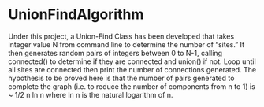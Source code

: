 # UnionFindAlgorithm
Under this project, a Union-Find Class has been developed that takes integer value N from command line to determine the number of “sites.” It then generates random pairs of integers between 0 to N-1, calling connected() to determine if they are connected and union() if not. Loop until all sites are connected then print the number of connections generated. The hypothesis to be proved here is that the number of pairs generated to complete the graph (i.e. to reduce the number of components from n to 1) is ~ 1/2 n ln n where ln n is the natural logarithm of n.
